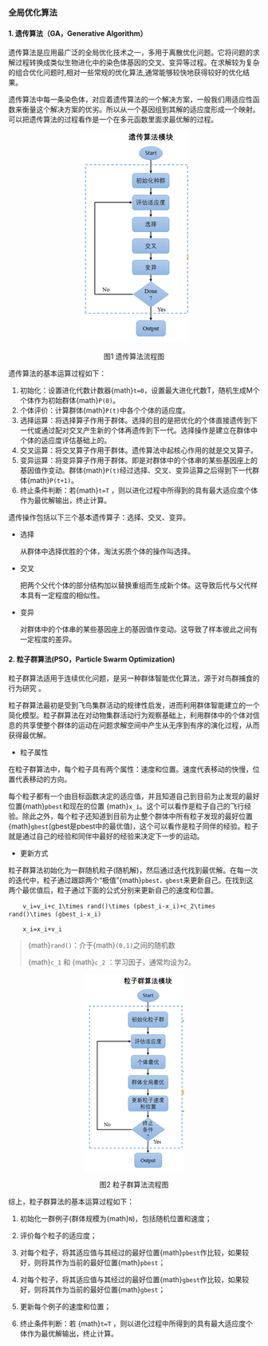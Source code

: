 ### 全局优化算法

#### 1. 遗传算法（GA，Generative Algorithm）

遗传算法是应用最广泛的全局优化技术之一，多用于离散优化问题。它将问题的求解过程转换成类似生物进化中的染色体基因的交叉、变异等过程。在求解较为复杂的组合优化问题时,相对一些常规的优化算法,通常能够较快地获得较好的优化结果。

遗传算法中每一条染色体，对应着遗传算法的一个解决方案，一般我们用适应性函数来衡量这个解决方案的优劣。所以从一个基因组到其解的适应度形成一个映射。可以把遗传算法的过程看作是一个在多元函数里面求最优解的过程。

<span><div style="text-align: center;">

![1676378417248](assets/1676378417248.png)

</div></span>
<center> 图1 遗传算法流程图</center>

遗传算法的基本运算过程如下：

1. 初始化：设置进化代数计数器{math}`t=0`，设置最大进化代数T，随机生成M个个体作为初始群体{math}`P(0)`。 
2. 个体评价：计算群体{math}`P(t)`中各个个体的适应度。
3. 选择运算：将选择算子作用于群体。选择的目的是把优化的个体直接遗传到下一代或通过配对交叉产生新的个体再遗传到下一代。选择操作是建立在群体中个体的适应度评估基础上的。
4. 交叉运算：将交叉算子作用于群体。遗传算法中起核心作用的就是交叉算子。
5. 变异运算：将变异算子作用于群体。即是对群体中的个体串的某些基因座上的基因值作变动。群体{math}`P(t)`经过选择、交叉、变异运算之后得到下一代群体{math}`P(t+1)`。
6. 终止条件判断：若{math}`t=T` ，则以进化过程中所得到的具有最大适应度个体作为最优解输出，终止计算。

遗传操作包括以下三个基本遗传算子：选择、交叉、变异。

+ 选择

  从群体中选择优胜的个体，淘汰劣质个体的操作叫选择。

+ 交叉

  把两个父代个体的部分结构加以替换重组而生成新个体。这导致后代与父代样本具有一定程度的相似性。

+ 变异

  对群体中的个体串的某些基因座上的基因值作变动。这导致了样本彼此之间有一定程度的差异。



#### 2. 粒子群算法(PSO，Particle Swarm Optimization)

粒子群算法适用于连续优化问题，是另一种群体智能优化算法，源于对鸟群捕食的行为研究 。

粒子群算法最初是受到飞鸟集群活动的规律性启发，进而利用群体智能建立的一个简化模型。粒子群算法在对动物集群活动行为观察基础上，利用群体中的个体对信息的共享使整个群体的运动在问题求解空间中产生从无序到有序的演化过程，从而获得最优解。

+ 粒子属性

在粒子群算法中，每个粒子具有两个属性：速度和位置。速度代表移动的快慢，位置代表移动的方向。

每个粒子都有一个由目标函数决定的适应值，并且知道自己到目前为止发现的最好位置{math}`pbest`和现在的位置 {math}`x_i`。这个可以看作是粒子自己的飞行经验。除此之外，每个粒子还知道到目前为止整个群体中所有粒子发现的最好位置{math}`gbest`(gbest是pbest中的最优值)，这个可以看作是粒子同伴的经验。粒子就是通过自己的经验和同伴中最好的经验来决定下一步的运动。 

+ 更新方式

粒子群算法初始化为一群随机粒子(随机解)，然后通过迭代找到最优解。在每一次的迭代中，粒子通过跟踪两个“极值”{math}`pbest，gbest`来更新自己。在找到这两个最优值后，粒子通过下面的公式分别来更新自己的速度和位置。

```{math}
    v_i=v_i+c_1\times rand()\times (pbest_i-x_i)+c_2\times rand()\times (gbest_i-x_i)
```


```{math}
    x_i=x_i+v_i
```

> {math}`rand()`：介于{math}`(0,1)`之间的随机数
>
> {math}`c_1` 和 {math}`c_2` ：学习因子，通常均设为2。 

<span><div style="text-align: center;">

![1676378498462](assets/1676378498462.png)

</div></span>

<center> 图2 粒子群算法流程图 </center>

综上，粒子群算法的基本运算过程如下：

1. 初始化一群例子(群体规模为{math}`N`)，包括随机位置和速度；

2. 评价每个粒子的适应度；

3. 对每个粒子，将其适应值与其经过的最好位置{math}`pbest`作比较，如果较好，则将其作为当前的最好位置{math}`pbest`；

4. 对每个粒子，将其适应值与其经过的最好位置{math}`gbest`作比较，如果较好，则将其作为当前的最好位置{math}`gbest`；

5. 更新每个例子的速度和位置；

6. 终止条件判断：若 {math}`t=T` ，则以进化过程中所得到的具有最大适应度个体作为最优解输出，终止计算。

